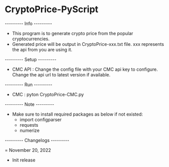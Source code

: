 # CryptoPrice-PyScript

--------- Info ---------
 - This program is to generate crypto price from the popular cryptocurrencies. 
 - Generated price will be output in CryptoPrice-xxx.txt file. xxx represents the api from you are using it.


--------- Setup ---------
- CMC API : Change the config file with your CMC api key to configure. Change the api url to latest version if available. 


--------- Run ---------
- CMC : pyton CryptoPrice-CMC.py 


--------- Note ---------
- Make sure to install required packages as below if not existed:
    - import configparser
    - requests
    - numerize


--------- Changelogs ---------

= November 20, 2022
* Init release